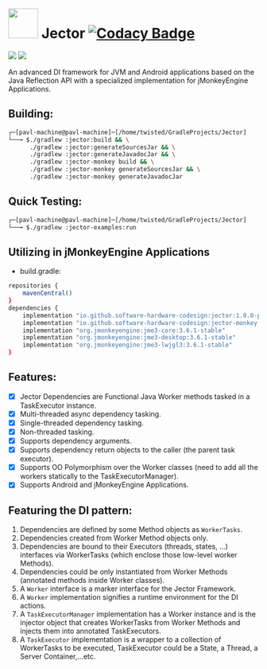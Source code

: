 # <img src="https://github.com/Software-Hardware-Codesign/Jector/assets/60224159/dcaa688b-ddc1-4534-84e7-79f7da91f1a6" width=60 length=60/> Jector [![Codacy Badge](https://app.codacy.com/project/badge/Grade/3fe7dc8b13ec42a7a15e4c851d90f47e)](https://app.codacy.com/gh/Software-Hardware-Codesign/Jector/dashboard?utm_source=gh&utm_medium=referral&utm_content=&utm_campaign=Badge_grade)
[![](https://github.com/Software-Hardware-Codesign/jector/actions/workflows/build-test.yml/badge.svg)]() [![](https://github.com/Software-Hardware-Codesign/jector/actions/workflows/build-deploy.yml/badge.svg)]()

An advanced DI framework for JVM and Android applications based on the Java Reflection API with a specialized implementation for jMonkeyEngine Applications.

## Building:
```bash
┌─[pavl-machine@pavl-machine]─[/home/twisted/GradleProjects/Jector]
└──╼ $./gradlew :jector:build && \
      ./gradlew :jector:generateSourcesJar && \
      ./gradlew :jector:generateJavadocJar && \
      ./gradlew :jector-monkey build && \
      ./gradlew :jector-monkey generateSourcesJar && \
      ./gradlew :jector-monkey generateJavadocJar
```

## Quick Testing:
```bash
┌─[pavl-machine@pavl-machine]─[/home/twisted/GradleProjects/Jector]
└──╼ $./gradlew :jector-examples:run
```

## Utilizing in jMonkeyEngine Applications
- build.gradle:
```bash
repositories {
    mavenCentral()
}
dependencies {
    implementation "io.github.software-hardware-codesign:jector:1.0.0-pre-alpha"
    implementation "io.github.software-hardware-codesign:jector-monkey:1.0.0-pre-alpha"
    implementation "org.jmonkeyengine:jme3-core:3.6.1-stable"
    implementation "org.jmonkeyengine:jme3-desktop:3.6.1-stable"
    implementation "org.jmonkeyengine:jme3-lwjgl3:3.6.1-stable"
}
```

## Features: 
- [x] Jector Dependencies are Functional Java Worker methods tasked in a TaskExecutor instance.
- [x] Multi-threaded async dependency tasking.
- [x] Single-threaded dependency tasking.
- [x] Non-threaded tasking.
- [x] Supports dependency arguments.
- [x] Supports dependency return objects to the caller (the parent task executor).
- [x] Supports OO Polymorphism over the Worker classes (need to add all the workers statically to the TaskExecutorManager).
- [x] Supports Android and jMonkeyEngine Applications.

## Featuring the DI pattern: 
1) Dependencies are defined by some Method objects as `WorkerTasks`.
2) Dependencies created from Worker Method objects only.
3) Dependencies are bound to their Executors (threads, states, ...) interfaces via WorkerTasks (which enclose those low-level worker Methods).
4) Dependencies could be only instantiated from Worker Methods (annotated methods inside Worker classes).
5) A `Worker` interface is a marker interface for the Jector Framework.
6) A `Worker` implementation signifies a runtime environment for the DI actions.
7) A `TaskExecutorManager` implementation has a Worker instance and is the injector object that creates WorkerTasks from Worker Methods and injects them into annotated TaskExecutors.
8) A `TaskExecutor` implementation is a wrapper to a collection of WorkerTasks to be executed, TaskExecutor could be a State, a Thread, a Server Container,...etc.
